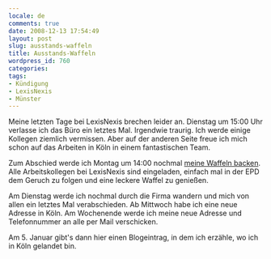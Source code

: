 ```yaml
---
locale: de
comments: true
date: 2008-12-13 17:54:49
layout: post
slug: ausstands-waffeln
title: Ausstands-Waffeln
wordpress_id: 760
categories:
tags:
- Kündigung
- LexisNexis
- Münster
---
```


Meine letzten Tage bei LexisNexis brechen leider an. Dienstag um 15:00 Uhr
verlasse ich das Büro ein letztes Mal. Irgendwie traurig. Ich werde einige
Kollegen ziemlich vermissen.  Aber auf der anderen Seite freue ich mich schon
auf das Arbeiten in Köln in einem fantastischen Team.

Zum Abschied werde ich Montag um 14:00 nochmal [meine Waffeln backen](http://blog.wannawork.de/2005/12/26/waffeln/). 
Alle Arbeitskollegen bei LexisNexis sind eingeladen, einfach mal in der EPD dem
Geruch zu folgen und eine leckere Waffel zu genießen. 

Am Dienstag werde ich nochmal durch die Firma wandern und mich von allen ein
letztes Mal verabschieden. Ab Mittwoch habe ich eine neue Adresse in Köln. Am
Wochenende werde ich meine neue Adresse und Telefonnummer an alle per Mail
verschicken.

Am 5. Januar gibt's dann hier einen Blogeintrag, in dem ich erzähle, wo ich in
Köln gelandet bin.
